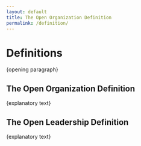 ```yaml
---
layout: default
title: The Open Organization Definition
permalink: /definition/
---
```


# Definitions
{opening paragraph}

## The Open Organization Definition
{explanatory text}

## The Open Leadership Definition
{explanatory text}


